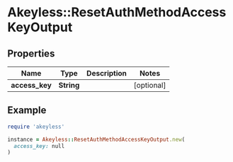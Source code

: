 # Akeyless::ResetAuthMethodAccessKeyOutput

## Properties

| Name | Type | Description | Notes |
| ---- | ---- | ----------- | ----- |
| **access_key** | **String** |  | [optional] |

## Example

```ruby
require 'akeyless'

instance = Akeyless::ResetAuthMethodAccessKeyOutput.new(
  access_key: null
)
```

